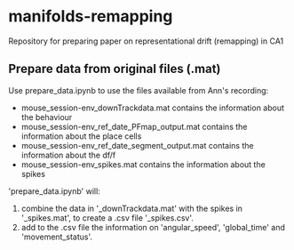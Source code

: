 # manifolds-remapping
Repository for preparing paper on representational drift (remapping) in CA1

## Prepare data from original files (.mat)

Use prepare_data.ipynb to use the files available from Ann's recording: 
- mouse_session-env_downTrackdata.mat contains the information about the behaviour
- mouse_session-env_ref_date_PFmap_output.mat contains the information about the place cells
- mouse_session-env_ref_date_segment_output.mat contains the information about the df/f
- mouse_session-env_spikes.mat contains the information about the spikes

'prepare_data.ipynb' will:
1. combine the data in '_downTrackdata.mat' with the spikes in '_spikes.mat', to create a .csv file '_spikes.csv'.
2. add to the .csv file the information on 'angular_speed', 'global_time' and 'movement_status'.

